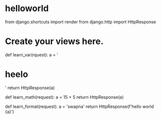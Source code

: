 # helloworld

from django.shortcuts import render
from django.http import HttpResponse
# Create your views here.
def learn_var(rquest):
    a = '<h1> heelo</h1>'
    return HttpResponse(a)

def learn_math(request):
    a = 15 + 5
    return HttpResponse(a)

def learn_format(request):
    a = 'swapna'
    return HttpResponse(f'hello world {a}')
